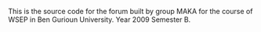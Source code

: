 This is the source code for the forum built by group MAKA for the course of WSEP in Ben Gurioun University. Year 2009 Semester B.